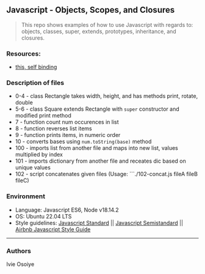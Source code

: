 ## Javascript - Objects, Scopes, and Closures
> This repo shows examples of how to use Javascript with regards to: objects, classes, super, extends, prototypes, inheritance, and closures.

### Resources:
* [this, self binding](https://alistapart.com/article/getoutbindingsituations)

### Description of files
* 0-4 - class Rectangle takes width, height, and has methods print, rotate, double
* 5-6 - class Square extends Rectangle with ```super``` constructor and modified print method
* 7 - function count num occurences in list
* 8 - function reverses list items
* 9 - function prints items, in numeric order
* 10 - converts bases using ```num.toString(base)``` method
* 100 - imports list from another file and maps into new list, values multiplied by index
* 101 - imports dictionary from another file and receates dic based on unique values
* 102 - script concatenates given files (Usage: ```./102-concat.js fileA fileB fileC)

### Environment
* Language: Javascript ES6, Node v18.14.2
* OS: Ubuntu 22.04 LTS
* Style guidelines: [Javascript Standard](https://standardjs.com/rules.html) || [Javascript Semistandard](https://github.com/Flet/semistandard) || [Airbnb Javascript Style Guide](https://github.com/airbnb/javascript)

---
### Authors
Ivie Osoiye
